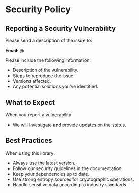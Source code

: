 # Security Policy

## Reporting a Security Vulnerability

Please send a description of the issue to:

**Email:** @

Please include the following information:

- Description of the vulnerability.
- Steps to reproduce the issue.
- Versions affected.
- Any potential solutions you've identified.

## What to Expect

When you report a vulnerability:

- We will investigate and provide updates on the status.

## Best Practices

When using this library:

- Always use the latest version.
- Follow our security guidelines in the documentation.
- Keep your dependencies up to date.
- Use strong entropy sources for cryptographic operations.
- Handle sensitive data according to industry standards.
